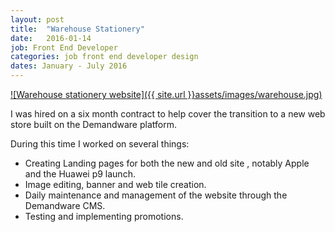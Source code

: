 ```yaml
---
layout: post
title:  "Warehouse Stationery"
date:   2016-01-14
job: Front End Developer
categories: job front end developer design
dates: January - July 2016
---
```


[![Warehouse stationery website]({{ site.url }}assets/images/warehouse.jpg)](http://www.warehousestationery.co.nz/)


I was hired on a six month contract to help cover the transition to a new web store built on the Demandware platform.

During this time I worked on several things:
- Creating Landing pages for both the new and old site , notably Apple and the Huawei p9 launch.
- Image editing, banner and web tile creation.
- Daily maintenance and management of the website through the Demandware CMS.
- Testing and implementing promotions.
